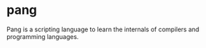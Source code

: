 pang
====

Pang is a scripting language to learn the internals of compilers and programming languages.


